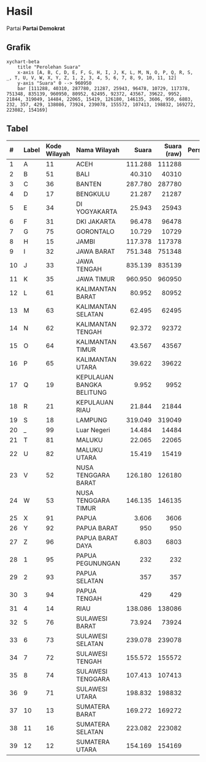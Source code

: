 # Hasil

Partai **Partai Demokrat**

## Grafik

```mermaid
xychart-beta
    title "Perolehan Suara"
    x-axis [A, B, C, D, E, F, G, H, I, J, K, L, M, N, O, P, Q, R, S, _, T, U, V, W, X, Y, Z, 1, 2, 3, 4, 5, 6, 7, 8, 9, 10, 11, 12]
    y-axis "Suara" 0 --> 960950
    bar [111288, 40310, 287780, 21287, 25943, 96478, 10729, 117378, 751348, 835139, 960950, 80952, 62495, 92372, 43567, 39622, 9952, 21844, 319049, 14484, 22065, 15419, 126180, 146135, 3606, 950, 6803, 232, 357, 429, 138086, 73924, 239078, 155572, 107413, 198832, 169272, 223082, 154169]
```

## Tabel

| #  | Label | Kode Wilayah | Nama Wilayah              | Suara   | Suara (raw) | Persentase |
|:-- |:----- |:------------ |:------------------------- | -------:| -----------:| ----------:|
| 1  | A     | 11           | ACEH                      | 111.288 | 111288      | 1,94       |
| 2  | B     | 51           | BALI                      | 40.310  | 40310       | 0,70       |
| 3  | C     | 36           | BANTEN                    | 287.780 | 287780      | 5,03       |
| 4  | D     | 17           | BENGKULU                  | 21.287  | 21287       | 0,37       |
| 5  | E     | 34           | DI YOGYAKARTA             | 25.943  | 25943       | 0,45       |
| 6  | F     | 31           | DKI JAKARTA               | 96.478  | 96478       | 1,69       |
| 7  | G     | 75           | GORONTALO                 | 10.729  | 10729       | 0,19       |
| 8  | H     | 15           | JAMBI                     | 117.378 | 117378      | 2,05       |
| 9  | I     | 32           | JAWA BARAT                | 751.348 | 751348      | 13,12      |
| 10 | J     | 33           | JAWA TENGAH               | 835.139 | 835139      | 14,59      |
| 11 | K     | 35           | JAWA TIMUR                | 960.950 | 960950      | 16,79      |
| 12 | L     | 61           | KALIMANTAN BARAT          | 80.952  | 80952       | 1,41       |
| 13 | M     | 63           | KALIMANTAN SELATAN        | 62.495  | 62495       | 1,09       |
| 14 | N     | 62           | KALIMANTAN TENGAH         | 92.372  | 92372       | 1,61       |
| 15 | O     | 64           | KALIMANTAN TIMUR          | 43.567  | 43567       | 0,76       |
| 16 | P     | 65           | KALIMANTAN UTARA          | 39.622  | 39622       | 0,69       |
| 17 | Q     | 19           | KEPULAUAN BANGKA BELITUNG | 9.952   | 9952        | 0,17       |
| 18 | R     | 21           | KEPULAUAN RIAU            | 21.844  | 21844       | 0,38       |
| 19 | S     | 18           | LAMPUNG                   | 319.049 | 319049      | 5,57       |
| 20 | _     | 99           | Luar Negeri               | 14.484  | 14484       | 0,25       |
| 21 | T     | 81           | MALUKU                    | 22.065  | 22065       | 0,39       |
| 22 | U     | 82           | MALUKU UTARA              | 15.419  | 15419       | 0,27       |
| 23 | V     | 52           | NUSA TENGGARA BARAT       | 126.180 | 126180      | 2,20       |
| 24 | W     | 53           | NUSA TENGGARA TIMUR       | 146.135 | 146135      | 2,55       |
| 25 | X     | 91           | PAPUA                     | 3.606   | 3606        | 0,06       |
| 26 | Y     | 92           | PAPUA BARAT               | 950     | 950         | 0,02       |
| 27 | Z     | 96           | PAPUA BARAT DAYA          | 6.803   | 6803        | 0,12       |
| 28 | 1     | 95           | PAPUA PEGUNUNGAN          | 232     | 232         | 0,00       |
| 29 | 2     | 93           | PAPUA SELATAN             | 357     | 357         | 0,01       |
| 30 | 3     | 94           | PAPUA TENGAH              | 429     | 429         | 0,01       |
| 31 | 4     | 14           | RIAU                      | 138.086 | 138086      | 2,41       |
| 32 | 5     | 76           | SULAWESI BARAT            | 73.924  | 73924       | 1,29       |
| 33 | 6     | 73           | SULAWESI SELATAN          | 239.078 | 239078      | 4,18       |
| 34 | 7     | 72           | SULAWESI TENGAH           | 155.572 | 155572      | 2,72       |
| 35 | 8     | 74           | SULAWESI TENGGARA         | 107.413 | 107413      | 1,88       |
| 36 | 9     | 71           | SULAWESI UTARA            | 198.832 | 198832      | 3,47       |
| 37 | 10    | 13           | SUMATERA BARAT            | 169.272 | 169272      | 2,96       |
| 38 | 11    | 16           | SUMATERA SELATAN          | 223.082 | 223082      | 3,90       |
| 39 | 12    | 12           | SUMATERA UTARA            | 154.169 | 154169      | 2,69       |



